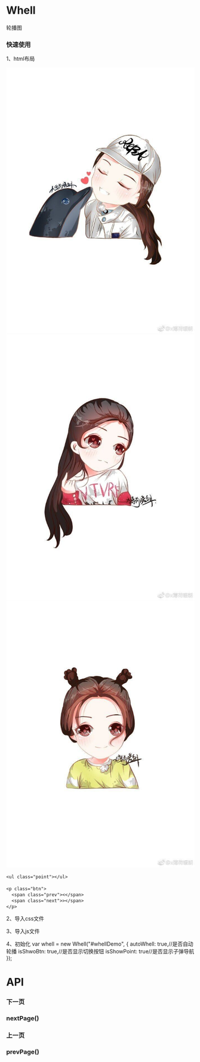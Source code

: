 # Whell
轮播图

### 快速使用 
1、html布局
<div id="whellDemo" class="whell_wra">
    <div class="whell_box">
      <div class="whell_item"><img src="src/img/li%20(1).jpg" /></div>
      <div class="whell_item"><img src="src/img/li%20(2).jpg" /></div>
      <div class="whell_item"><img src="src/img/li%20(3).jpg" /></div>
    </div>

    <ul class="point"></ul>

    <p class="btn">
      <span class="prev"><</span>
      <span class="next">></span>
    </p>
</div>

2、导入css文件
<link rel="stylesheet" href="dist/css/demo.css" />

3、导入js文件
<script src="dist/js/jquery.min.js"></script>
<script src="dist/js/demo.js"></script>

4、初始化
var whell = new Whell("#whellDemo", {
      autoWhell: true,//是否自动轮播
      isShwoBtn: true,//是否显示切换按钮
      isShowPoint: true//是否显示子弹导航
    });

# API
### 下一页
### nextPage()

### 上一页
### prevPage()
